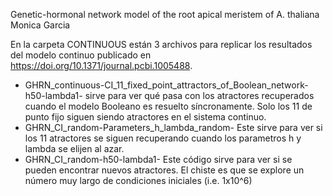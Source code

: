Genetic-hormonal network model of the root apical meristem of A. thaliana
Monica Garcia

En la carpeta CONTINUOUS están 3 archivos para replicar los resultados del modelo continuo publicado en https://doi.org/10.1371/journal.pcbi.1005488. 
- GHRN_continuous-CI_11_fixed_point_attractors_of_Boolean_network-h50-lambda1- sirve para ver qué pasa con los atractores recuperados cuando el modelo Booleano es resuelto síncronamente. Solo los 11 de punto fijo siguen siendo atractores en el sistema continuo. 
- GHRN_CI_random-Parameters_h_lambda_random- Este sirve para ver si los 11 atractores se siguen recuperando cuando los parametros h y lambda se elijen al azar.
- GHRN_CI_random-h50-lambda1- Este código sirve para ver si se pueden encontrar nuevos atractores. El chiste es que se explore un número muy largo de condiciones iniciales (i.e. 1x10^6)
